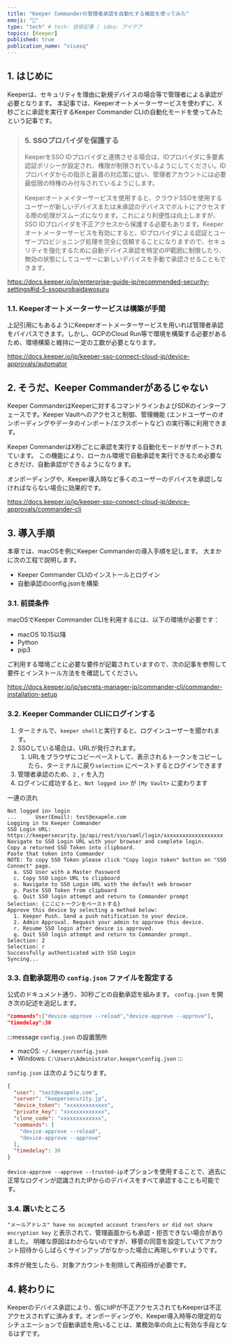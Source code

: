 ```yaml
---
title: "Keeper Commanderの管理者承認を自動化する機能を使ってみた"
emoji: "🤖"
type: "tech" # tech: 技術記事 / idea: アイデア
topics: [Keeper]
published: true
publication_name: "visasq"
---
```



## 1. はじめに

Keeperは、セキュリティを理由に新規デバイスの場合等で管理者による承認が必要となります。
本記事では、Keeperオートメーターサービスを使わずに、X秒ごとに承認を実行するKeeper Commander CLIの自動化モードを使ってみたという記事です。

>### 5. SSOプロバイダを保護する
>
>KeeperをSSO IDプロバイダと連携させる場合は、IDプロバイダに多要素認証ポリシーが設定され、権限が制限されているようにしてください。IDプロバイダからの指示と最善の対応策に従い、管理者アカウントには必要最低限の特権のみ付与されているようにします。
>
>Keeperオートメイターサービスを使用すると、クラウドSSOを使用するユーザーが新しいデバイスまたは未承認のデバイスでボルトにアクセスする際の処理がスムーズになります。これにより利便性は向上しますが、SSO IDプロバイダを不正アクセスから保護する必要もあります。Keeperオートメーターサービスを有効にすると、IDプロバイダによる認証とユーザープロビジョニング処理を完全に信頼することになりますので、セキュリティを強化するために自動デバイス承認を特定のIP範囲に制限したり、無効の状態にしてユーザーに新しいデバイスを手動で承認させることもできます。

https://docs.keeper.io/jp/enterprise-guide-jp/recommended-security-settings#id-5-ssopurobaidawosuru

### 1.1. Keeperオートメーターサービスは構築が手間

上記引用にもあるようにKeeperオートメーターサービスを用いれば管理者承認をバイパスできます。しかし、GCPのCloud Run等で環境を構築する必要があるため、環境構築と維持に一定の工数が必要となります。

https://docs.keeper.io/jp/keeper-sso-connect-cloud-jp/device-approvals/automator

## 2. そうだ、Keeper Commanderがあるじゃない

Keeper CommanderはKeeperに対するコマンドラインおよびSDKのインターフェースです。Keeper Vaultへのアクセスと制御、管理機能 (エンドユーザーのオンボーディングやデータのインポート/エクスポートなど) の実行等に利用できます。

Keeper CommanderはX秒ごとに承認を実行する自動化モードがサポートされています。
この機能により、ローカル環境で自動承認を実行できるため必要なときだけ、自動承認ができるようになります。


オンボーディングや、Keeper導入時など多くのユーザーのデバイスを承認しなければならない場合に効果的です。

https://docs.keeper.io/jp/keeper-sso-connect-cloud-jp/device-approvals/commander-cli

## 3. 導入手順

本章では、macOSを例にKeeper Commanderの導入手順を記します。
大まかに次の工程で説明します。

- Keeper Commander CLIのインストールとログイン
- 自動承認のconfig.jsonを構築

### 3.1. 前提条件

macOSでKeeper Commander CLIを利用するには、以下の環境が必要です：

- macOS 10.15以降
- Python
- pip3

ご利用する環境ごとに必要な要件が記載されていますので、次の記事を参照して要件とインストール方法をを確認してください。

https://docs.keeper.io/jp/secrets-manager-jp/commander-cli/commander-installation-setup

### 3.2. Keeper Commander CLIにログインする

1. ターミナルで、`keeper shell`と実行すると、ログインユーザーを聞かれます。
2. SSOしている場合は、URLが発行されます。
   1. URLをブラウザにコピーペーストして、表示されるトークンをコピーしたら、ターミナルに戻り`selection` にペーストするとログインできます
3. 管理者承認のため、`2` , `r` を入力
4. ログインに成功すると、`Not logged in>` が `[My Vault>` に変わります

一連の流れ

```shell
Not logged in> login
...      User(Email): test@exapmle.com
Logging in to Keeper Commander
SSO Login URL:
https://keepersecurity.jp/api/rest/sso/saml/login/xxxxxxxxxxxxxxxxxxx
Navigate to SSO Login URL with your browser and complete login.
Copy a returned SSO Token into clipboard.
Paste that token into Commander
NOTE: To copy SSO Token please click "Copy login token" button on "SSO Connect" page.
  a. SSO User with a Master Password
  c. Copy SSO Login URL to clipboard
  o. Navigate to SSO Login URL with the default web browser
  p. Paste SSO Token from clipboard
  q. Quit SSO login attempt and return to Commander prompt
Selection: {ここにトークンをペーストする}
Approve this device by selecting a method below:
  1. Keeper Push. Send a push notification to your device.
  2. Admin Approval. Request your admin to approve this device.
  r. Resume SSO login after device is approved.
  q. Quit SSO login attempt and return to Commander prompt.
Selection: 2
Selection: r
Successfully authenticated with SSO Login
Syncing...
```

### 3.3. 自動承認用の `config.json` ファイルを設定する

公式のドキュメント通り、30秒ごとの自動承認を組みます。
`config.json` を開き次の記述を追記します。

```json
"commands":["device-approve --reload","device-approve --approve"],
"timedelay":30
```

:::message
`config.json` の設置箇所
- macOS: `~/.keeper/config.json`
- Windows: `C:\Users\Administrator.keeper\config.json`
:::

`config.json` は次のようになります。

```json
{
  "user": "test@exapmle.com",
  "server": "keepersecurity.jp",
  "device_token": "xxxxxxxxxxxxx",
  "private_key": "xxxxxxxxxxxxx",
  "clone_code": "xxxxxxxxxxxxx",
  "commands": [
    "device-approve --reload",
    "device-approve --approve"
  ],
  "timedelay": 30
}
```

`device-approve --approve --trusted-ip`オプションを使用することで、過去に正常なログインが認識されたIPからのデバイスをすべて承認することも可能です。

### 3.4. 躓いたところ

`"メールアドレス" have no accepted account transfers or did not share encryption key`
と表示されて、管理画面からも承認・拒否できない場合がありました。
明確な原因はわからないのですが、移管の同意を設定していてアカウント招待からしばらくサインアップがなかった場合に再現しやすいようです。

本件が発生したら、対象アカウントを削除して再招待が必要です。

## 4. 終わりに

Keeperのデバイス承認により、仮にIdPが不正アクセスされてもKeeperは不正アクセスされずに済みます。オンボーディングや、Keeper導入時等の限定的なシチュエーションで自動承認を用いることは、業務効率の向上に有効な手段となるはずです。
